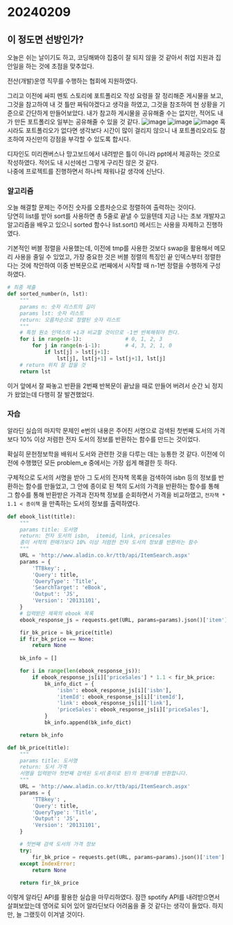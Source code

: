 # 20240209
## 이 정도면 선방인가?

오늘은 쉬는 날이기도 하고, 코딩해봐야 집중이 잘 되지 않을 것 같아서 취업 지원과 집안일을 하는 것에 초점을 맞추었다.  

전산(개발)운영 직무를 수행하는 협회에 지원하였다.  

그리고 이전에 싸피 멘토 스토리에 포트폴리오 작성 요령을 잘 정리해준 게시물을 보고, 그것을 참고하여 내 것 틀만 짜둬야겠다고 생각을 하였고, 그것을 참조하여 현 상황을 기준으로 간단하게 만들어보았다. 내가 참고하 게시물을 공유해줄 수는 없지만, 적어도 내가 만든 포트폴리오 일부는 공유해줄 수 있을 것 같다.
![image](https://github.com/qldrh112/TIL/assets/69291489/8a1027e6-93b1-4d46-800d-23e1f7860e4a)
![image](https://github.com/qldrh112/TIL/assets/69291489/fb9b23ec-2211-4ee6-8e16-474bac5174f7)
![image](https://github.com/qldrh112/TIL/assets/69291489/21977484-62c8-4a82-a467-26f00eed2614)
혹시라도 포트폴리오가 없다면 생각보다 시간이 많이 걸리지 않으니 내 포트폴리오라도 참조하여 자신만의 강점을 부각할 수 있도록 합시다.  

디자인도 미리캔버스나 망고보드에서 내려받은 틀이 아니라 ppt에서 제공하는 것으로 작성하였다. 적어도 내 시선에선 그렇게 구리진 않은 것 같다.  
나중에 프로젝트를 진행하면서 하나씩 채워나갈 생각에 신난다.

### 알고리즘
오늘 해결할 문제는 주어진 숫자를 오름차순으로 정렬하여 출력하는 것이다.  
당연히 list를 받아 sort를 사용하면 총 5줄로 끝낼 수 있을텐데 지금 나는 초보 개발자고 알고리즘을 배우고 있으니 sorted 함수나 list.sort() 메서드는 사용을 자제하고 진행하였다. 

기본적인 버블 정렬을 사용했는데, 이전에 tmp를 사용한 것보다 swap을 활용해서 메모리 사용을 줄일 수 있었고, 가장 중요한 것은 버블 정렬의 특징인 끝 인덱스부터 정렬한다는 것에 착안하여 이중 반복문으로 i번째에서 시작할 때 n-1번 정렬을 수행하게 구성하였다.
``` python
# 최종 제출
def sorted_number(n, lst):
    """
    params n: 숫자 리스트의 길이 
    params lst: 숫자 리스트
    return: 오름차순으로 정렬된 숫자 리스트
    """
    # 특정 원소 인덱스의 +1과 비교할 것이므로 -1번 반복해줘야 한다.
    for i in range(n-1):              # 0, 1, 2, 3
        for j in range(n-i-1):        # 4, 3, 2, 1, 0
            if lst[j] > lst[j+1]:
                lst[j], lst[j+1] = lst[j+1], lst[j]
    # return 위치 잘 잡을 것
    return lst
```
이거 앞에서 잘 짜놓고 반환을 2번째 반복문이 끝났을 때로 만들어 버려서 순간 뇌 정지가 왔었는데 다행히 잘 발견했었다.  

### 자습
알라딘 실습의 마지막 문제인 e번의 내용은 주어진 서명으로 검색된 첫번째 도서의 가격보다 10% 이상 저렴한 전자 도서의 정보를 반환하는 함수를 만드는 것이었다.  

확실히 문헌정보학을 배워서 도서와 관련한 것을 다루는 데는 능통한 것 같다. 이전에 이전에 수행했던 모든 problem_e 중에서는 가장 쉽게 해결한 듯 하다. 

구체적으로 도서의 서명을 받아 그 도서의 전자책 목록을 검색하여 isbn 등의 정보를 반환하는 함수를 만들었고, 그 안에 종이로 된 책의 도서의 가격을 반환하는 함수를 통해 그 함수를 통해 반환받은 가격과 전자책 정보를 순회하면서 가격을 비교하였고, `전자책 * 1.1 < 종이책` 을 만족하는 도서의 정보를 출력하였다.

```python
def ebook_list(title):
    """
    params title: 도서명
    return: 전자 도서의 isbn,  itemid, link, pricesales
    종이 서적의 판매가보다 10% 이상 저렴한 전자 도서의 정보를 반환하는 함수
    """
    URL = 'http://www.aladin.co.kr/ttb/api/ItemSearch.aspx'
    params = {
        'TTBkey': ,
        'Query': title,
        'QueryType': 'Title',
        'SearchTarget': 'eBook',
        'Output': 'JS',
        'Version': '20131101',
    }
    # 입력받은 제목의 ebook 목록
    ebook_response_js = requests.get(URL, params=params).json()['item']

    fir_bk_price = bk_price(title)
    if fir_bk_price == None:
        return None
    
    bk_info = []

    for i in range(len(ebook_response_js)):
        if ebook_response_js[i]['priceSales'] * 1.1 < fir_bk_price:
            bk_info_dict = {
                'isbn': ebook_response_js[i]['isbn'],
                'itemId': ebook_response_js[i]['itemId'],
                'link': ebook_response_js[i]['link'],
                'priceSales': ebook_response_js[i]['priceSales'],
            }
            bk_info.append(bk_info_dict)

    return bk_info

def bk_price(title):
    """
    params title: 도서명
    return: 도서 가격
    서명을 입력받아 첫번째 검색된 도서(종이로 된)의 판매가를 반환합니다.
    """
    URL = 'http://www.aladin.co.kr/ttb/api/ItemSearch.aspx'
    params = {
        'TTBkey': ,
        'Query': title,
        'QueryType': 'Title',
        'Output': 'JS',
        'Version': '20131101',
    }

    # 첫번째 검색 도서의 가격 정보
    try:
        fir_bk_price = requests.get(URL, params=params).json()['item'][0]['priceSales']
    except IndexError:
        return None
    
    return fir_bk_price
```
이렇게 알라딘 API를 활용한 실습을 마무리하였다. 잠깐 spotify API를 내려받으면서 살펴보았는데 영어로 되어 있어 알라딘보다 어려움을 줄 것 같다는 생각이 들었다. 하지만, 늘 그랬듯이 이겨낼 것이다.